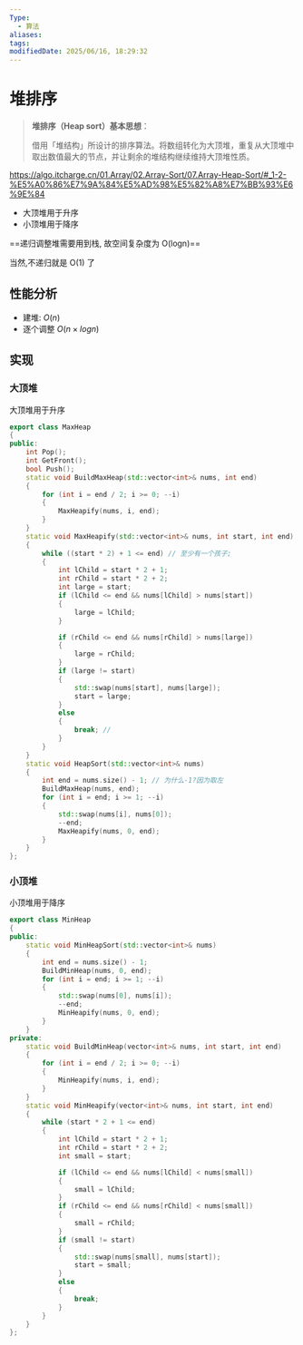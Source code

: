 ```yaml
---
Type:
  - 算法
aliases: 
tags: 
modifiedDate: 2025/06/16, 18:29:32
---
```


# 堆排序

> **堆排序（Heap sort）基本思想**：
> 
> 借用「堆结构」所设计的排序算法。将数组转化为大顶堆，重复从大顶堆中取出数值最大的节点，并让剩余的堆结构继续维持大顶堆性质。

https://algo.itcharge.cn/01.Array/02.Array-Sort/07.Array-Heap-Sort/#_1-2-%E5%A0%86%E7%9A%84%E5%AD%98%E5%82%A8%E7%BB%93%E6%9E%84

- 大顶堆用于升序
- 小顶堆用于降序

==递归调整堆需要用到栈, 故空间复杂度为 O(logn)==

当然,不递归就是 O(1) 了

## 性能分析

- 建堆: $O(n)$
- 逐个调整 $O(n×logn)$

## 实现

### 大顶堆

大顶堆用于升序

```cpp
export class MaxHeap
{
public:
	int Pop();
	int GetFront();
	bool Push();
	static void BuildMaxHeap(std::vector<int>& nums, int end)
	{
		for (int i = end / 2; i >= 0; --i)
		{
			MaxHeapify(nums, i, end);
		}
	}
	static void MaxHeapify(std::vector<int>& nums, int start, int end)
	{
		while ((start * 2) + 1 <= end) // 至少有一个孩子;
		{
			int lChild = start * 2 + 1;
			int rChild = start * 2 + 2;
			int large = start;
			if (lChild <= end && nums[lChild] > nums[start])
			{
				large = lChild;
			}

			if (rChild <= end && nums[rChild] > nums[large])
			{
				large = rChild;
			}
			if (large != start)
			{
				std::swap(nums[start], nums[large]);
				start = large;
			}
			else
			{
				break; // 
			}
		}
	}
	static void HeapSort(std::vector<int>& nums)
	{
		int end = nums.size() - 1; // 为什么-1?因为取左
		BuildMaxHeap(nums, end);
		for (int i = end; i >= 1; --i)
		{
			std::swap(nums[i], nums[0]);
			--end;
			MaxHeapify(nums, 0, end);
		}
	}
};
```

### 小顶堆

小顶堆用于降序

```cpp
export class MinHeap
{
public:
	static void MinHeapSort(std::vector<int>& nums)
	{
		int end = nums.size() - 1;
		BuildMinHeap(nums, 0, end);
		for (int i = end; i >= 1; --i)
		{
			std::swap(nums[0], nums[i]);
			--end;
			MinHeapify(nums, 0, end);
		}
	}
private:
	static void BuildMinHeap(vector<int>& nums, int start, int end)
	{
		for (int i = end / 2; i >= 0; --i)
		{
			MinHeapify(nums, i, end);
		}
	}
	static void MinHeapify(vector<int>& nums, int start, int end)
	{
		while (start * 2 + 1 <= end)
		{
			int lChild = start * 2 + 1;
			int rChild = start * 2 + 2;
			int small = start;

			if (lChild <= end && nums[lChild] < nums[small])
			{
				small = lChild;
			}
			if (rChild <= end && nums[rChild] < nums[small])
			{
				small = rChild;
			}
			if (small != start)
			{
				std::swap(nums[small], nums[start]);
				start = small;
			}
			else
			{
				break;
			}
		}
	}
};
```
